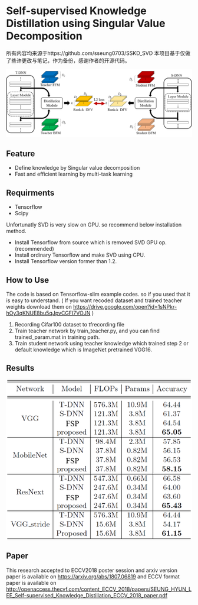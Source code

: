 # Self-supervised Knowledge Distillation using Singular Value Decomposition

所有内容均来源于https://github.com/sseung0703/SSKD_SVD
本项目基于仅做了些许更改与笔记，作为备份，感谢作者的开源代码。

![Alt text](dist.png)
## Feature
- Define knowledge by Singular value decomposition
- Fast and efficient learning by multi-task learning
 
## Requirments
- Tensorflow
- Scipy

Unfortunatly SVD is very slow on GPU. so  recommend below installation method.
- Install Tensorflow from source which is removed SVD GPU op.(recommended)
- Install ordinary Tensorflow and make SVD using CPU.
- Install Tensorflow version former than 1.2.

## How to Use
The code is based on Tensorflow-slim example codes. so if you used that it is easy to understand.
( If you want recoded dataset and trained teacher weights download them on https://drive.google.com/open?id=1sNPkr-hOy3qKNUE8bu5qJpvCGFI7VOJN )
1. Recording Cifar100 dataset to tfrecording file 
2. Train teacher network by train_teacher.py, and you can find trained_param.mat in training path.
3. Train student network using teacher knowledge which trained step 2 or default knowledge which is ImageNet pretrained VGG16.

## Results
![Alt text](results.png)

## Paper
This research accepted to ECCV2018 poster session
and arxiv version paper is available on https://arxiv.org/abs/1807.06819
and ECCV format paper is available on http://openaccess.thecvf.com/content_ECCV_2018/papers/SEUNG_HYUN_LEE_Self-supervised_Knowledge_Distillation_ECCV_2018_paper.pdf





